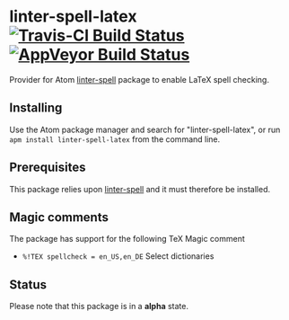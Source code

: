 # linter-spell-latex [![Travis-CI Build Status](https://img.shields.io/travis/yitzchak/linter-spell-latex/master.svg?label=Linux/OSX%20build)](https://travis-ci.org/yitzchak/linter-spell-latex) [![AppVeyor Build Status](https://img.shields.io/appveyor/ci/yitzchak/linter-spell-latex/master.svg?label=Windows%20build)](https://ci.appveyor.com/project/yitzchak/linter-spell-latex)

Provider for Atom [linter-spell](https://atom.io/packages/linter-spell) package
to enable LaTeX spell checking.

## Installing

Use the Atom package manager and search for "linter-spell-latex", or run
`apm install linter-spell-latex` from the command line.

## Prerequisites

This package relies upon [linter-spell](https://atom.io/packages/linter-spell)
and it must therefore be installed.

## Magic comments

The package has support for the following TeX Magic comment

*   `%!TEX spellcheck = en_US,en_DE` Select dictionaries

## Status

Please note that this package is in a **alpha** state.
